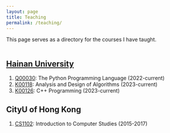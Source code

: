 ```yaml
---
layout: page
title: Teaching
permalink: /teaching/
---
```


This page serves as a directory for the courses I have taught.

<hr style="clear:both;visibility: hidden;" />


## [Hainan University](https://jxpt.hainanu.edu.cn/meol/teacherLesson.do?uid=175577)

1. [Q00030](https://jxpt.hainanu.edu.cn/meol/jpk/course/layout/newpage/index.jsp?courseId=59629): The Python Programming Language (2022-current)
2. [K00118](https://jxpt.hainanu.edu.cn/meol/jpk/course/layout/newpage/index.jsp?courseId=62331): Analysis and Design of Algorithms (2023-current)
3. [K00126](https://jxpt.hainanu.edu.cn/meol/jpk/course/layout/newpage/index.jsp?courseId=70955): C++ Programming (2023-current)


## CityU of Hong Kong

1. [CS1102](https://www.cityu.edu.hk/ug/201516/course/CS1102.htm): Introduction to Computer Studies (2015-2017)


<!-- ## Online Courses
1. [BioNLP](https://skyan.me/lectures/online/bionlp-intro): [HSE University 2nd Summer School on Machine Learning in Bioinformatics](https://cs.hse.ru/en/ssml/) (2021) -->
